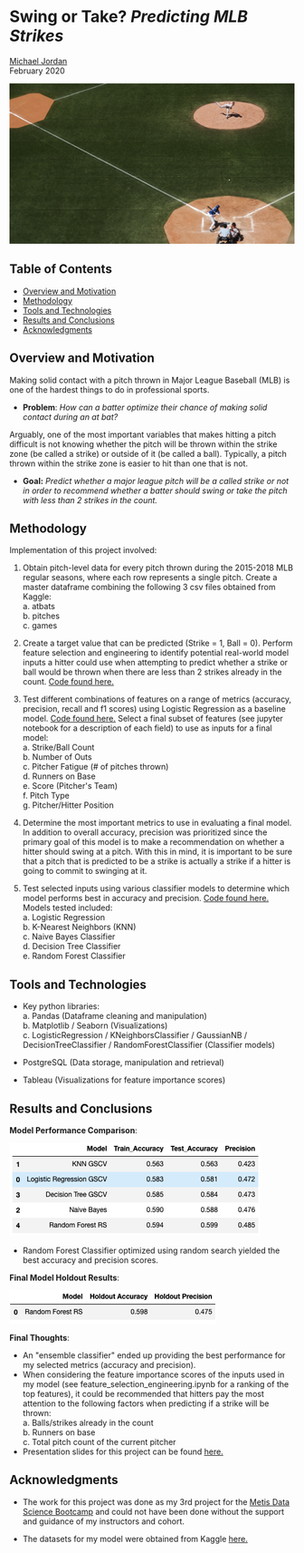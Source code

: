 # Swing or Take? *Predicting MLB Strikes*

[Michael Jordan](https://www.linkedin.com/in/michaeljoshuajordan/)  
February 2020 

![cover image](images/coverimage.png)

## Table of Contents
* [Overview and Motivation](#overview-and-motivation)
* [Methodology](#methodology)
* [Tools and Technologies](#tools-and-technologies)
* [Results and Conclusions](#results-and-conclusions)
* [Acknowledgments](#acknowledgments)

## Overview and Motivation
Making solid contact with a pitch thrown in Major League Baseball (MLB) is one of the hardest things to do in professional sports.
- **Problem**: *How can a batter optimize their chance of making solid contact during an at bat?*

Arguably, one of the most important variables that makes hitting a pitch difficult is not knowing whether the pitch will be thrown within the strike zone (be called a strike) or outside of it (be called a ball). Typically, a pitch thrown within the strike zone is easier to hit than one that is not.
- **Goal:** *Predict whether a major league pitch will be a called strike or not in order to recommend whether a batter should swing or take the pitch with less than 2 strikes in the count.*


## Methodology 
Implementation of this project involved: 

1. Obtain pitch-level data for every pitch thrown during the 2015-2018 MLB regular seasons, where each row represents a single pitch. Create a master dataframe combining the following 3 csv files obtained from Kaggle:  
      a. atbats  
      b. pitches  
      c. games 

2. Create a target value that can be predicted (Strike = 1, Ball = 0). Perform feature selection and engineering to identify potential real-world model inputs a hitter could use when attempting to predict whether a strike or ball would be thrown when there are less than 2 strikes already in the count. [Code found here.](https://github.com/jordanm3/mlb-strike-predictions/blob/master/feature_selection_engineering.ipynb) 

3. Test different combinations of features on a range of metrics (accuracy, precision, recall and f1 scores) using Logistic Regression as a baseline model. [Code found here.](https://github.com/jordanm3/mlb-strike-predictions/blob/master/feature_selection_engineering.ipynb) Select a final subset of features (see jupyter notebook for a description of each field) to use as inputs for a final model:  
      a. Strike/Ball Count  
      b. Number of Outs  
      c. Pitcher Fatigue (# of pitches thrown)  
      d. Runners on Base  
      e. Score (Pitcher's Team)  
      f. Pitch Type  
      g. Pitcher/Hitter Position

4. Determine the most important metrics to use in evaluating a final model. In addition to overall accuracy, precision was prioritized since the primary goal of this model is to make a recommendation on whether a hitter should swing at a pitch. With this in mind, it is important to be sure that a pitch that is predicted to be a strike is actually a strike if a hitter is going to commit to swinging at it. 

5. Test selected inputs using various classifier models to determine which model performs best in accuracy and precision. [Code found here.](https://github.com/jordanm3/mlb-strike-predictions/blob/master/model_selection.ipynb) Models tested included:  
      a. Logistic Regression  
      b. K-Nearest Neighbors (KNN)  
      c. Naive Bayes Classifier  
      d. Decision Tree Classifier  
      e. Random Forest Classifier


## Tools and Technologies
- Key python libraries:  
      a. Pandas (Dataframe cleaning and manipulation)   
      b. Matplotlib / Seaborn (Visualizations)  
      c. LogisticRegression / KNeighborsClassifier / GaussianNB / DecisionTreeClassifier / RandomForestClassifier (Classifier models)

- PostgreSQL (Data storage, manipulation and retrieval)

- Tableau (Visualizations for feature importance scores)


## Results and Conclusions
**Model Performance Comparison**:

![model comparison](images/model_performance_test.png)
- Random Forest Classifier optimized using random search yielded the best accuracy and precision scores.

**Final Model Holdout Results**:

![holdout_results](images/model_performance_hold_out.png)

**Final Thoughts**:
- An "ensemble classifier" ended up providing the best performance for my selected metrics (accuracy and precision).
- When considering the feature importance scores of the inputs used in my model (see feature_selection_engineering.ipynb for a ranking of the top features), it could be recommended that hitters pay the most attention to the following factors when predicting if a strike will be thrown:  
      a. Balls/strikes already in the count  
      b. Runners on base  
      c. Total pitch count of the current pitcher
- Presentation slides for this project can be found [here.](https://github.com/jordanm3/mlb-strike-predictions/blob/master/Swing%20or%20Take%20-%20Predicting%20MLB%20Strikes.pdf)


## Acknowledgments
- The work for this project was done as my 3rd project for the [Metis Data Science Bootcamp](https://www.thisismetis.com/data-science-bootcamps) and could not have been done without the support and guidance of my instructors and cohort.

- The datasets for my model were obtained from Kaggle [here.](https://www.kaggle.com/pschale/mlb-pitch-data-20152018#games.csv)

